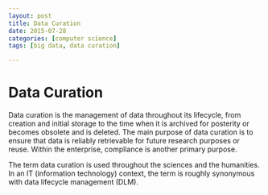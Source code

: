 ```yaml
---
layout: post
title: Data Curation
date: 2015-07-28
categories: [computer science]
tags: [big data, data curation]

---
```


# Data Curation

Data curation is the management of data throughout its lifecycle, from creation and initial storage to the time when it is archived for posterity or becomes obsolete and is deleted. The main purpose of data curation is to ensure that data is reliably retrievable for future research purposes or reuse. Within the enterprise, compliance is another primary purpose.

The term data curation is used throughout the sciences and the humanities. In an IT (information technology) context, the term is roughly synonymous with data lifecycle management (DLM).
